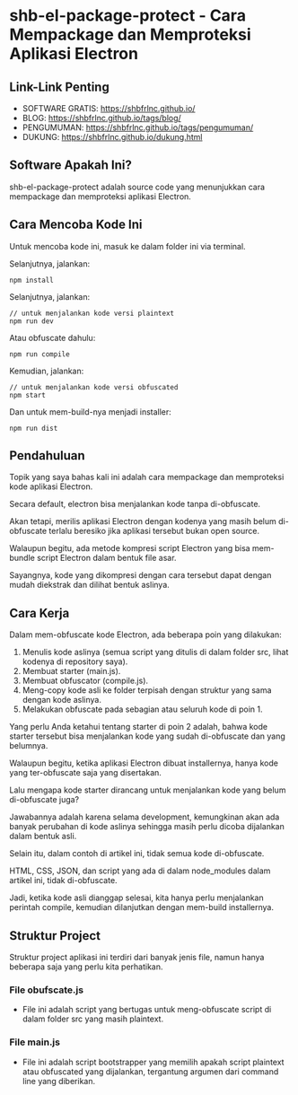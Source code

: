 # shb-el-package-protect - Cara Mempackage dan Memproteksi Aplikasi Electron

## Link-Link Penting

- SOFTWARE GRATIS: https://shbfrlnc.github.io/
- BLOG: https://shbfrlnc.github.io/tags/blog/
- PENGUMUMAN: https://shbfrlnc.github.io/tags/pengumuman/
- DUKUNG: https://shbfrlnc.github.io/dukung.html

## Software Apakah Ini?

shb-el-package-protect adalah source code yang menunjukkan cara mempackage dan memproteksi aplikasi Electron.

## Cara Mencoba Kode Ini

Untuk mencoba kode ini, masuk ke dalam folder ini via terminal.

Selanjutnya, jalankan:

```
npm install
```

 Selanjutnya, jalankan:

```
// untuk menjalankan kode versi plaintext
npm run dev
```

Atau obfuscate dahulu:

```
npm run compile
```

Kemudian, jalankan:

```
// untuk menjalankan kode versi obfuscated
npm start 
```

Dan untuk mem-build-nya menjadi installer:

```
npm run dist 
```

## Pendahuluan

Topik yang saya bahas kali ini adalah cara mempackage dan memproteksi kode aplikasi Electron.

Secara default, electron bisa menjalankan kode tanpa di-obfuscate.

Akan tetapi, merilis aplikasi Electron dengan kodenya yang masih belum di-obfuscate terlalu beresiko jika aplikasi tersebut bukan open source.

Walaupun begitu, ada metode kompresi script Electron yang bisa mem-bundle script Electron dalam bentuk file asar.

Sayangnya, kode yang dikompresi dengan cara tersebut dapat dengan mudah diekstrak dan dilihat bentuk aslinya.

## Cara Kerja

Dalam mem-obfuscate kode Electron, ada beberapa poin yang dilakukan:

1. Menulis kode aslinya (semua script yang ditulis di dalam folder src, lihat kodenya di repository saya).
2. Membuat starter (main.js).
3. Membuat obfuscator (compile.js).
4. Meng-copy kode asli ke folder terpisah dengan struktur yang sama dengan kode aslinya.
5. Melakukan obfuscate pada sebagian atau seluruh kode di poin 1.

Yang perlu Anda ketahui tentang starter di poin 2 adalah, bahwa kode starter tersebut bisa menjalankan kode yang sudah di-obfuscate dan yang belumnya.

Walaupun begitu, ketika aplikasi Electron dibuat installernya, hanya kode yang ter-obfuscate saja yang disertakan.

Lalu mengapa kode starter dirancang untuk menjalankan kode yang belum di-obfuscate juga?

Jawabannya adalah karena selama development, kemungkinan akan ada banyak perubahan di kode aslinya sehingga masih perlu dicoba dijalankan dalam bentuk asli.

Selain itu, dalam contoh di artikel ini, tidak semua kode di-obfuscate.

HTML, CSS, JSON, dan script yang ada di dalam node_modules dalam artikel ini, tidak di-obfuscate.

Jadi, ketika kode asli dianggap selesai, kita hanya perlu menjalankan perintah compile, kemudian dilanjutkan dengan mem-build installernya.

## Struktur Project

Struktur project aplikasi ini terdiri dari banyak jenis file, namun hanya beberapa saja yang perlu kita perhatikan.

### File obufscate.js

- File ini adalah script yang bertugas untuk meng-obfuscate script di dalam folder src yang masih plaintext.

### File main.js

- File ini adalah script bootstrapper yang memilih apakah script plaintext atau obfuscated yang dijalankan, tergantung argumen dari command line yang diberikan.